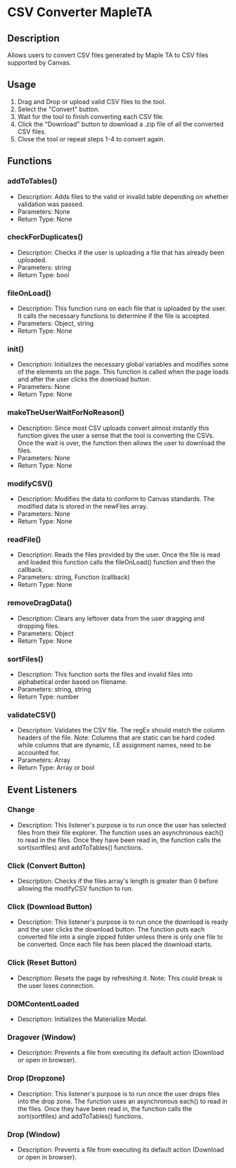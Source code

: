 # CSV Converter MapleTA
## Description
Allows users to convert CSV files generated by Maple TA to CSV files supported by Canvas.
## Usage
1. Drag and Drop or upload valid CSV files to the tool.
2. Select the "Convert" button.
3. Wait for the tool to finish converting each CSV file.
4. Click the "Download" button to download a .zip file of all the converted CSV files.
5. Close the tool or repeat steps 1-4 to convert again.
## Functions
### addToTables()
- Description: Adds files to the valid or invalid table depending on whether validation was passed.
- Parameters: None
- Return Type: None
### checkForDuplicates()
- Description: Checks if the user is uploading a file that has already been uploaded.
- Parameters: string
- Return Type: bool
### fileOnLoad()
- Description: This function runs on each file that is uploaded by the user. It calls the necessary functions to determine if the file is accepted.
- Parameters: Object, string
- Return Type: None
### init()
- Description: Initializes the necessary global variables and modifies some of the elements on the page. This function is called when the page loads and after the user clicks the download button.
- Parameters: None
- Return Type: None
### makeTheUserWaitForNoReason()
- Description: Since most CSV uploads convert almost instantly this function gives the user a sense that the tool is converting the CSVs. Once the wait is over, the function then allows the user to download the files.
- Parameters: None
- Return Type: None
### modifyCSV()
- Description: Modifies the data to conform to Canvas standards. The modified data is stored in the newFiles array.
- Parameters: None
- Return Type: None
### readFile()
- Description: Reads the files provided by the user. Once the file is read and loaded this function calls the fileOnLoad() function and then the callback. 
- Parameters: string, Function (callback)
- Return Type: None
### removeDragData()
- Description: Clears any leftover data from the user dragging and dropping files.
- Parameters: Object
- Return Type: None
### sortFiles()
- Description: This function sorts the files and invalid files into alphabetical order based on filename.
- Parameters: string, string
- Return Type: number
### validateCSV()
- Description: Validates the CSV file. The regEx should match the column headers of the file. Note: Columns that are static can be hard coded while columns that are dynamic, I.E assignment names, need to be accounted for.
- Parameters: Array
- Return Type: Array or bool
## Event Listeners
### Change
- Description: This listener's purpose is to run once the user has selected files from their file explorer. The function uses an asynchronous each() to read in  the files. Once they have been read in, the function calls the sort(sortfiles) and addToTables() functions.
### Click (Convert Button)
- Description: Checks if the files array's length is greater than 0 before allowing the modifyCSV function to run.
### Click (Download Button)
- Description: This listener's purpose is to run once the download is ready and the user clicks the download button. The function puts each converted file into a single zipped folder unless there is only one file to be converted. Once each file has been placed the download starts. 
### Click (Reset Button)
- Description: Resets the page by refreshing it. Note: This could break is the user loses connection.
### DOMContentLoaded
- Description: Initializes the Materialize Modal.
### Dragover (Window)
- Description: Prevents a file from executing its default action (Download or open in browser).
### Drop (Dropzone)
- Description: This listener's purpose is to run once the user drops files into the drop zone. The function uses an asynchronous each() to read in the files. Once they have been read in, the function calls the sort(sortfiles) and addToTables() functions.
### Drop (Window)
- Description: Prevents a file from executing its default action (Download or open in browser).